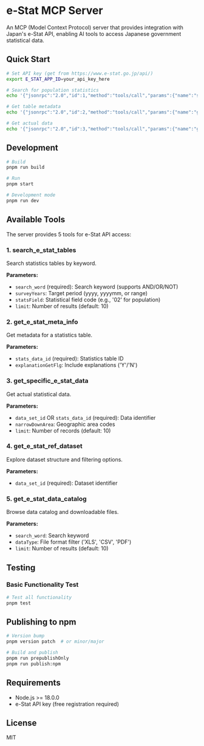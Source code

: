 # e-Stat MCP Server

An MCP (Model Context Protocol) server that provides integration with Japan's e-Stat API, enabling AI tools to access Japanese government statistical data.

## Quick Start

```bash
# Set API key (get from https://www.e-stat.go.jp/api/)
export E_STAT_APP_ID=your_api_key_here

# Search for population statistics
echo '{"jsonrpc":"2.0","id":1,"method":"tools/call","params":{"name":"search_e_stat_tables","arguments":{"search_word":"人口","limit":3}}}' | npx @nyuta/estat-mcp

# Get table metadata  
echo '{"jsonrpc":"2.0","id":2,"method":"tools/call","params":{"name":"get_e_stat_meta_info","arguments":{"stats_data_id":"0000150041"}}}' | npx @nyuta/estat-mcp

# Get actual data
echo '{"jsonrpc":"2.0","id":3,"method":"tools/call","params":{"name":"get_specific_e_stat_data","arguments":{"stats_data_id":"0000150041","limit":5}}}' | npx @nyuta/estat-mcp
```

## Development
```bash
# Build
pnpm run build

# Run
pnpm start

# Development mode
pnpm run dev
```

## Available Tools

The server provides 5 tools for e-Stat API access:

### 1. search_e_stat_tables
Search statistics tables by keyword.

**Parameters:**
- `search_word` (required): Search keyword (supports AND/OR/NOT)
- `surveyYears`: Target period (yyyy, yyyymm, or range)
- `statsField`: Statistical field code (e.g., '02' for population)
- `limit`: Number of results (default: 10)

### 2. get_e_stat_meta_info
Get metadata for a statistics table.

**Parameters:**
- `stats_data_id` (required): Statistics table ID
- `explanationGetFlg`: Include explanations ('Y'/'N')

### 3. get_specific_e_stat_data
Get actual statistical data.

**Parameters:**
- `data_set_id` OR `stats_data_id` (required): Data identifier
- `narrowDownArea`: Geographic area codes
- `limit`: Number of records (default: 10)

### 4. get_e_stat_ref_dataset
Explore dataset structure and filtering options.

**Parameters:**
- `data_set_id` (required): Dataset identifier

### 5. get_e_stat_data_catalog
Browse data catalog and downloadable files.

**Parameters:**
- `search_word`: Search keyword
- `dataType`: File format filter ('XLS', 'CSV', 'PDF')
- `limit`: Number of results (default: 10)

## Testing

### Basic Functionality Test
```bash
# Test all functionality
pnpm test
```

## Publishing to npm

```bash
# Version bump
pnpm version patch  # or minor/major

# Build and publish
pnpm run prepublishOnly
pnpm run publish:npm
```

## Requirements

- Node.js >= 18.0.0
- e-Stat API key (free registration required)

## License

MIT